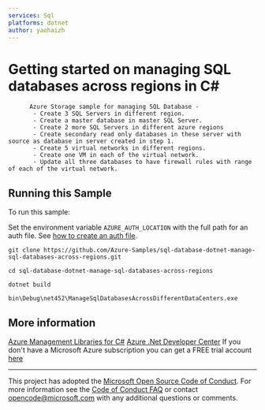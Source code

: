 ```yaml
---
services: Sql
platforms: dotnet
author: yaohaizh
---
```


# Getting started on managing SQL databases across regions in C# #

          Azure Storage sample for managing SQL Database -
           - Create 3 SQL Servers in different region.
           - Create a master database in master SQL Server.
           - Create 2 more SQL Servers in different azure regions
           - Create secondary read only databases in these server with source as database in server created in step 1.
           - Create 5 virtual networks in different regions.
           - Create one VM in each of the virtual network.
           - Update all three databases to have firewall rules with range of each of the virtual network.


## Running this Sample ##

To run this sample:

Set the environment variable `AZURE_AUTH_LOCATION` with the full path for an auth file. See [how to create an auth file](https://github.com/Azure/azure-libraries-for-net/blob/master/AUTH.md).

    git clone https://github.com/Azure-Samples/sql-database-dotnet-manage-sql-databases-across-regions.git

    cd sql-database-dotnet-manage-sql-databases-across-regions
  
    dotnet build
    
    bin\Debug\net452\ManageSqlDatabasesAcrossDifferentDataCenters.exe

## More information ##

[Azure Management Libraries for C#](https://github.com/Azure/azure-sdk-for-net/tree/Fluent)
[Azure .Net Developer Center](https://azure.microsoft.com/en-us/develop/net/)
If you don't have a Microsoft Azure subscription you can get a FREE trial account [here](http://go.microsoft.com/fwlink/?LinkId=330212)

---

This project has adopted the [Microsoft Open Source Code of Conduct](https://opensource.microsoft.com/codeofconduct/). For more information see the [Code of Conduct FAQ](https://opensource.microsoft.com/codeofconduct/faq/) or contact [opencode@microsoft.com](mailto:opencode@microsoft.com) with any additional questions or comments.